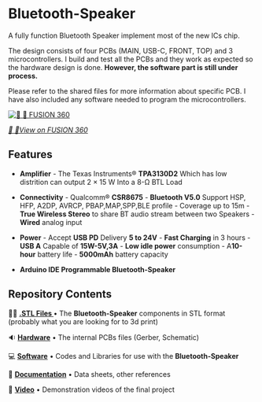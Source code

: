 # Bluetooth-Speaker

A fully function Bluetooth Speaker implement most of the new ICs chip.

The design consists of four PCBs (MAIN, USB-C, FRONT, TOP) and 3 microcontrollers. I build and test all the PCBs and they work as expected so the hardware design is done. **However, the software part is still under process.**

Please refer to the shared files for more information about specific PCB. I have also included any software needed to program the microcontrollers.



[![🎨 📐 FUSION 360](https://d2t1xqejof9utc.cloudfront.net/screenshots/pics/17f682c999b066592231352874ba1360/large.jpg)](https://a360.co/3uLzq06)



[*🎨 📐View on FUSION 360*](https://a360.co/3uLzq06)

Features
-------------------
* **Amplifier** - The Texas Instruments® **TPA3130D2** Which has low distrition can output 2 × 15 W Into a 8-Ω BTL Load
* **Connectivity** - Qualcomm® **CSR8675** - **Bluetooth V5.0** Support HSP, HFP, A2DP, AVRCP, PBAP,MAP,SPP,BLE profile - Coverage up to 15m - **True Wireless Stereo** to share BT audio stream between two Speakers - **Wired** analog input
* **Power** - Accept **USB PD** Delivery **5 to 24V** - **Fast Charging** in 3 hours - **USB A** Capable of **15W-5V,3A** - **Low idle power** consumption - A**10-hour** battery life - **5000mAh** battery capacity

* **Arduino IDE Programmable Bluetooth-Speaker**

Repository Contents
-------------------

👩‍🚀 **[.STL Files ](STL-Files)** • The **Bluetooth-Speaker** components in STL format (probably what you are looking for to 3d print)

🔉 **[Hardware](Hardware)** • The internal PCBs files (Gerber, Schematic) 

💻 **[Software](Software)** • Codes and Libraries for use with the **Bluetooth-Speaker**

📄 **[Documentation](Documentation)** • Data sheets, other references

🎥 **[Video](Video)** • Demonstration videos of the final project
